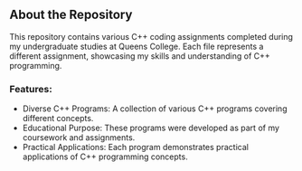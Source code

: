 ## About the Repository
This repository contains various C++ coding assignments completed during my undergraduate studies at Queens College. Each file represents a different assignment, showcasing my skills and understanding of C++ programming.

### Features:
- Diverse C++ Programs: A collection of various C++ programs covering different concepts.
- Educational Purpose: These programs were developed as part of my coursework and assignments.
- Practical Applications: Each program demonstrates practical applications of C++ programming concepts.
